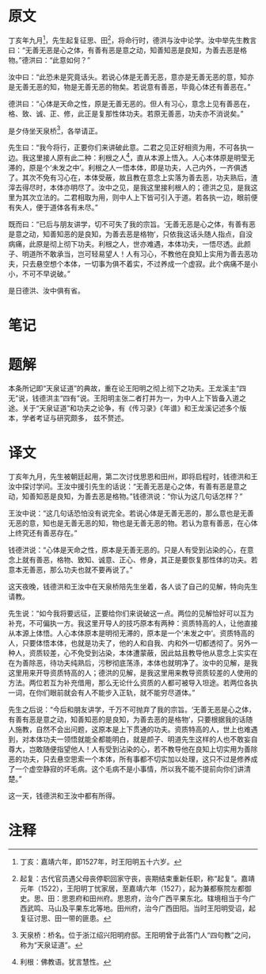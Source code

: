 # 原文
丁亥年九月[^1]，先生起复征思、田[^2]，将命行时，德洪与汝中论学。汝中举先生教言曰：“无善无恶是心之体，有善有恶是意之动，知善知恶是良知，为善去恶是格物。”德洪曰：“此意如何？”

汝中曰：“此恐未是究竟话头。若说心体是无善无恶，意亦是无善无恶的意，知亦是无善无恶的知，物是无善无恶的物矣。若说意有善恶，毕竟心体还有善恶在。”

德洪曰：“心体是天命之性，原是无善无恶的。但人有习心，意念上见有善恶在，格、致、诚、正、修，此正是复那性体功夫。若原无善恶，功夫亦不消说矣。”

是夕侍坐天泉桥[^3]，各举请正。

先生曰：“我今将行，正要你们来讲破此意。二君之见正好相资为用，不可各执一边。我这里接人原有此二种：利根之人[^4]，直从本源上悟入。人心本体原是明莹无滞的，原是个‘未发之中’。利根之人一悟本体，即是功夫，人己内外，一齐俱透了。其次不免有习心在，本体受蔽，故且教在意念上实落为善去恶，功夫熟后，渣滓去得尽时，本体亦明尽了。汝中之见，是我这里接利根人的；德洪之见，是我这里为其次立法的。二君相取为用，则中人上下皆可引入于道。若各执一边，眼前便有失人，便于道体各有未尽。”

既而曰：“已后与朋友讲学，切不可失了我的宗旨。‘无善无恶是心之体，有善有恶是意之动，知善知恶的是良知，为善去恶是格物’，只依我这话头随人指点，自没病痛，此原是彻上彻下功夫。利根之人，世亦难遇，本体功夫，一悟尽透。此颜子、明道所不敢承当，岂可轻易望人！人有习心，不教他在良知上实用为善去恶功夫，只去悬空想个本体，一切事为俱不着实，不过养成一个虚寂。此个病痛不是小小，不可不早说破。”

是日德洪、汝中俱有省。
# 笔记

# 题解
本条所记即“天泉证道”的典故，重在论王阳明之彻上彻下之功夫。王龙溪主“四无”说，钱德洪主“四有”说。王阳明主张二者打并为一，为中人上下皆备入道之途。关于“天泉证道”和功夫之论争，有《传习录》《年谱》和王龙溪记述多个版本，学者考证与研究颇多，
兹不赘述。
# 译文
丁亥年九月，先生被朝廷起用，第二次讨伐思恩和田州，即将启程时，钱德洪和王汝中探讨学问。王汝中援引先生的话说：“无善无恶是心之体，有善有恶是意之动，知善知恶是良知，为善去恶是格物。”钱德洪说：“你认为这几句话怎样？”

王汝中说：“这几句话恐怕没有说完全。若说心体是无善无恶的，那么意也是无善无恶的意，知也是无善无恶的知，物也是无善无恶的物。若认为意有善恶，在心体上终究还有善恶存在。”

钱德洪说：“心体是天命之性，原本是无善无恶的。只是人有受到沾染的心，在意念上就有善恶，格物、致知、诚意、正心、修身，其正是要恢复那性体的功夫。若意本无善恶，那么功夫也就不要再说了。”

这天夜晚，钱德洪和王汝中在天泉桥陪先生坐着，各人谈了自己的见解，特向先生请教。

先生说：“如今我将要远征，正要给你们来说破这一点。两位的见解恰好可以互为补充，不可偏执一方。我这里开导人的技巧原本有两种：资质特高的人，让他直接从本源上体悟。人心本体原本是明彻无滞的，原本是一个‘未发之中’。资质特高的人，只要体悟本体，也就是功夫了，他的人和自我、内和外一切都透彻了。另外一种人，资质较差，心不免受到沾染，本体遭蒙蔽，因此姑且教导他从意念上实实在在为善除恶，待功夫纯熟后，污秽彻底荡涤，本体也就明净了。汝中的见解，是我这里用来开导资质特高的人；德洪的见解，是我这里用来教导资质较差的人使用的方法。两位若互为补充借用，那么无论什么资质的人都可被导入坦途。若两位各执一词，在你们眼前就会有人不能步入正轨，就不能穷尽道体。”

先生之后说：“今后和朋友讲学，千万不可抛弃了我的宗旨。‘无善无恶是心之体，有善有恶是意之动，知善知恶的是良知，为善去恶的是格物’，只要根据我的话随人施教，自然不会出问题，这原本是上下贯通的功夫。资质特高的人，世上也难遇到，对本体功夫一领悟就能全都能明白，就是颜子、明道先生这样的人也不敢妄自尊大，岂敢随便指望他人！人有受到沾染的心，若不教导他在良知上切实用为善除恶的功夫，只去悬空思索一个本体，所有事都不切实加以处理，这只不过是修养成了一个虚空静寂的坏毛病。这个毛病不是小事情，所以我不能不提前向你们讲清楚。”

这一天，钱德洪和王汝中都有所得。
# 注释

[^1]: 丁亥：嘉靖六年，即1527年，时王阳明五十六岁。
[^2]: 起复：古代官员遇父母丧停职回家守丧，丧期结束重新任职，称“起复”。嘉靖元年（1522），王阳明丁忧家居，至嘉靖六年（1527），起为兼都察院左都御史。思、田：思恩府和田州府。思恩府，治今广西平果东北。辖境相当于今广西武鸣、马山及平果东北等地。田州府，治今广西田阳。当时王阳明受诏，起复征讨思、田一带的匪患。
[^3]: 天泉桥：桥名。位于浙江绍兴阳明府邸。王阳明曾于此答门人“四句教”之问，称为“天泉证道”。
[^4]: 利根：佛教语。犹言慧性。